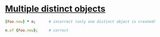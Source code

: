 [1]: http://rosettacode.org/wiki/Multiple_distinct_objects

# [Multiple distinct objects][1]

```ruby
[Foo.new] * n;      # incorrect (only one distinct object is created)
```
```ruby
n.of {Foo.new};     # correct
```